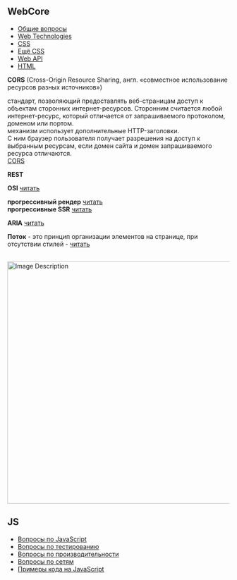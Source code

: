 ## WebCore

* [Общие вопросы](General/README.md)
* [Web Technologies](WebTech/README.md)
* [CSS](CSS/README.md)
* [Ещё CSS](CSSfaq/README.md)
* [Web API](WebAPI/README.md)
* [HTML](HTML/README.md)
  
**CORS** (Cross-Origin Resource Sharing, англ. «совместное использование ресурсов разных источников»)
  
стандарт, позволяющий предоставлять веб-страницам доступ к объектам сторонних интернет-ресурсов. Сторонним считается любой интернет-ресурс, который отличается от запрашиваемого протоколом, доменом или портом.  
механизм использует дополнительные HTTP-заголовки.  
С ним браузер пользователя получает разрешения на доступ к выбранным ресурсам, если домен сайта и домен запрашиваемого ресурса отличаются.  
[CORS](https://github.com/AntonGitCode/FEFAQ/blob/master/General/16.md)  
    
**REST**
  
**OSI** [читать](https://github.com/AntonGitCode/FEFAQ/blob/master/WebTech/README.md#osi)

**прогрессивный рендер** [читать](https://github.com/AntonGitCode/FEFAQ/blob/master/WebTech/README.md#prorender)   
  **прогрессивные SSR** [читать](https://github.com/AntonGitCode/FEFAQ/blob/master/WebTech/README.md#ssr)  
   
**ARIA** [читать](https://github.com/AntonGitCode/FEFAQ/blob/master/General/14.md)  

**Поток** - это принцип организации элементов на странице, при отсутствии стилей - [читать](https://github.com/AntonGitCode/FEFAQ/blob/master/WebTech/README.md#potok)  

<br>
<img src="https://github.com/AntonGitCode/FEFAQ/assets/117078390/3b9051ae-c74e-4aff-8979-fb766b8260c8" alt="Image Description" width="550">  


## JS  

* [Вопросы по JavaScript](JavaScript/README.md)
* [Вопросы по тестированию](Testing/README.md)
* [Вопросы по производительности](Performance/README.md)
* [Вопросы по сетям](Network/README.md)
* [Примеры кода на JavaScript](Coding/README.md)
